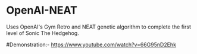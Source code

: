 # OpenAI-NEAT
Uses OpenAI's Gym Retro and NEAT genetic algorithm to complete the first level of Sonic The Hedgehog.

#Demonstration:-
https://www.youtube.com/watch?v=66G95nD2Ehk
